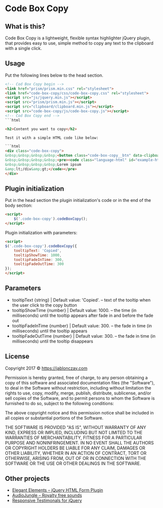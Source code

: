 # Code Box Copy

<h2>What is this?</h2>

Code Box Copy is a lightweight, flexible syntax highlighter jQuery plugin, that provides easy to use, simple method to copy any text to the clipboard with a single click.

<h2>Usage</h2>

Put the following lines below to the head section.

```html
<!-- Cod Box Copy begin -->
<link href="prism/prism.min.css" rel="stylesheet">
<link href="code-box-copy/css/code-box-copy.css" rel="stylesheet">
<script src="js/jquery.min.js"></script>
<script src="prism/prism.min.js"></script>
<script src="clipboard/clipboard.min.js"></script>
<script src="code-box-copy/js/code-box-copy.js"></script>
<!-- Cod Box Copy end -->
```html

<h2>Content you want to copy</h2>

Test it with a simple HTML code like below:

```html
<div class="code-box-copy">
&nbsp;&nbsp;&nbsp;&nbsp;<button class="code-box-copy__btn" data-clipboard-target="#example-html" title="Copy"></button>
&nbsp;&nbsp;&nbsp;&nbsp;<pre><code class="language-html" id="example-html">&amp;lt;div class=&amp;quot;example&amp;quot;&amp;gt;
&nbsp;&nbsp;&nbsp;&nbsp;Lorem ipsum
&amp;lt;/div&amp;gt;</code></pre>
</div>
```
<h2>Plugin initialization</h2>

Put in the head section the plugin initialization's code or in the end of the body section:

```html
<script>
    $('.code-box-copy').codeBoxCopy();
</script>
```

Plugin initialization with parameters:

```html
<script>
$('.code-box-copy').codeBoxCopy({
    tooltipText: 'Copied',
    tooltipShowTime: 1000,
    tooltipFadeInTime: 300,
    tooltipFadeOutTime: 300
});
</script>
```

<h2>Parameters</h2>

- tooltipText {string} | Default value: 'Copied'. – text of the tooltip when the user click to the copy button
- tooltipShowTime {number} | Default value: 1000. – the time (in milliseconds) until the tooltip appears after fade in and before the fade out
- tooltipFadeInTime {number} | Default value: 300. – the fade in time (in milliseconds) until the tooltip appears
- tooltipFadeOutTime {number} | Default value: 300. – the fade in time (in milliseconds) until the tooltip disappears

<h2>License</h2>

Copyright 2017 © https://jablonczay.com


Permission is hereby granted, free of charge, to any person obtaining a copy of this software and associated documentation files (the "Software"), to deal in the Software without restriction, including without limitation the rights to use, copy, modify, merge, publish, distribute, sublicense, and/or sell copies of the Software, and to permit persons to whom the Software is furnished to do so, subject to the following conditions:


The above copyright notice and this permission notice shall be included in all copies or substantial portions of the Software.


THE SOFTWARE IS PROVIDED "AS IS", WITHOUT WARRANTY OF ANY KIND, EXPRESS OR IMPLIED, INCLUDING BUT NOT LIMITED TO THE WARRANTIES OF MERCHANTABILITY, FITNESS FOR A PARTICULAR PURPOSE AND NONINFRINGEMENT. IN NO EVENT SHALL THE AUTHORS OR COPYRIGHT HOLDERS BE LIABLE FOR ANY CLAIM, DAMAGES OR OTHER LIABILITY, WHETHER IN AN ACTION OF CONTRACT, TORT OR OTHERWISE, ARISING FROM, OUT OF OR IN CONNECTION WITH THE SOFTWARE OR THE USE OR OTHER DEALINGS IN THE SOFTWARE.

<h2>Other projects</h2>

- [Elegant Elements – jQuery HTML Form Plugin](https://codecanyon.net/item/jquery-forms-elegant-elements/18656657?ref=jablonczay)
- [AudioJungle – Royalty free sounds](https://audiojungle.net/user/jablonczay/portfolio)
- [Responsive Testimonals for jQuery](https://github.com/jablonczay/responsive-testimonals-for-jquery/)
